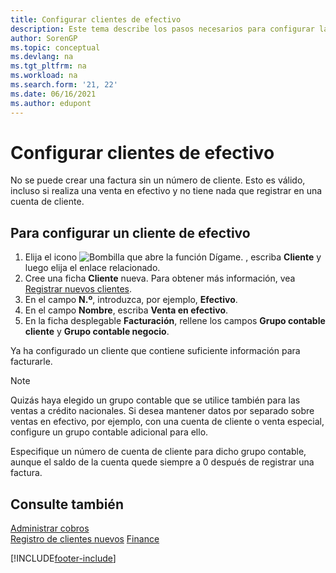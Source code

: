 ```yaml
---
title: Configurar clientes de efectivo
description: Este tema describe los pasos necesarios para configurar la factura con un número de cliente para los clientes que pagan en efectivo.
author: SorenGP
ms.topic: conceptual
ms.devlang: na
ms.tgt_pltfrm: na
ms.workload: na
ms.search.form: '21, 22'
ms.date: 06/16/2021
ms.author: edupont
---
```

# Configurar clientes de efectivo

No se puede crear una factura sin un número de cliente. Esto es válido, incluso si realiza una venta en efectivo y no tiene nada que registrar en una cuenta de cliente.  

## Para configurar un cliente de efectivo

1. Elija el icono ![Bombilla que abre la función Dígame.](media/ui-search/search_small.png "Dígame qué desea hacer") , escriba **Cliente** y luego elija el enlace relacionado.  
2. Cree una ficha **Cliente** nueva. Para obtener más información, vea [Registrar nuevos clientes](sales-how-register-new-customers.md).
3. En el campo **N.º**, introduzca, por ejemplo, **Efectivo**.  
4. En el campo **Nombre**, escriba **Venta en efectivo**.  
5. En la ficha desplegable **Facturación**, rellene los campos **Grupo contable cliente** y **Grupo contable negocio**.  

 Ya ha configurado un cliente que contiene suficiente información para facturarle.  

> [!NOTE]  
> Quizás haya elegido un grupo contable que se utilice también para las ventas a crédito nacionales. Si desea mantener datos por separado sobre ventas en efectivo, por ejemplo, con una cuenta de cliente o venta especial, configure un grupo contable adicional para ello.  
>
> Especifique un número de cuenta de cliente para dicho grupo contable, aunque el saldo de la cuenta quede siempre a 0 después de registrar una factura.  

## Consulte también

[Administrar cobros](receivables-manage-receivables.md)  
[Registro de clientes nuevos](sales-how-register-new-customers.md)
[Finance](finance.md)  



[!INCLUDE[footer-include](includes/footer-banner.md)]